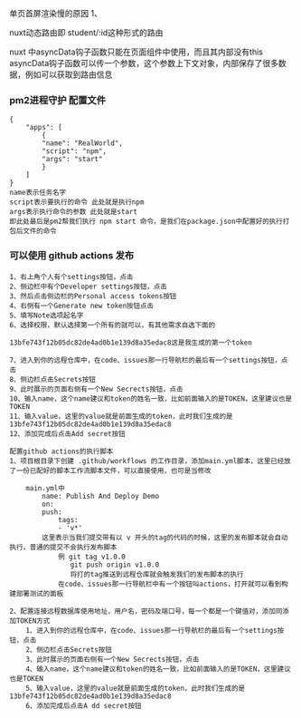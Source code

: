 单页首屏渲染慢的原因
    1、



nuxt动态路由即   student/:id这种形式的路由


nuxt 中asyncData钩子函数只能在页面组件中使用，而且其内部没有this
    asyncData钩子函数可以传一个参数，这个参数上下文对象，内部保存了很多数据，例如可以获取到路由信息

### pm2进程守护 配置文件
    {
        "apps": [
            {
            "name": "RealWorld",
            "script": "npm",
            "args": "start"
            }
        ]
    }
    name表示任务名字
    script表示要执行的命令 此处就是执行npm
    args表示执行命令的参数 此处就是start
    即此处最后是pm2帮我们执行 npm start 命令，是我们在package.json中配置好的执行打包后文件的命令


### 可以使用 github actions 发布
    1、右上角个人有个settings按钮，点击
    2、侧边栏中有个Developer settings按钮，点击
    3、然后点击侧边栏的Personal access tokens按钮
    4、右侧有一个Generate new token按钮点击
    5、填写Note选项起名字
    6、选择权限，默认选择第一个所有的就可以，有其他需求自选下面的

    13bfe743f12b05dc82de4ad0b1e139d8a35edac8这是我生成的第一个token

    7、进入到你的远程仓库中，在code、issues那一行导航栏的最后有一个settings按钮，点击
    8、侧边栏点击Secrets按钮
    9、此时展示的页面右侧有一个New Secrects按钮，点击 
    10、输入name，这个name建议和token的姓名一致，比如前面输入的是TOKEN，这里建议也是TOKEN
    11、输入value，这里的value就是前面生成的token，此时我们生成的是13bfe743f12b05dc82de4ad0b1e139d8a35edac8
    12、添加完成后点击Add secret按钮

    配置github actions的执行脚本
    1、项目根目录下创建 .github/workflows 的工作目录，添加main.yml脚本，这里已经放了一份已配好的脚本工作流脚本文件，可以直接使用，也可是当修改

        main.yml中
            name: Publish And Deploy Demo
            on:
            push:
                tags:
                - 'v*'
            这里表示当我们提交带有以 v 开头的tag的代码的时候，这里的发布脚本就会自动执行，普通的提交不会执行发布脚本
                例 git tag v1.0.0
                   git push origin v1.0.0
                   将打的tag推送到远程仓库就会触发我们的发布脚本的执行
                在code、issues那一行导航栏中有一个按钮叫actions，打开就可以看到构建部署测试的面板

    2、配置连接远程数据库使用地址，用户名，密码及端口号，每一个都是一个键值对，添加同添加TOKEN方式
        1、进入到你的远程仓库中，在code、issues那一行导航栏的最后有一个settings按钮，点击
        2、侧边栏点击Secrets按钮
        3、此时展示的页面右侧有一个New Secrects按钮，点击 
        4、输入name，这个name建议和token的姓名一致，比如前面输入的是TOKEN，这里建议也是TOKEN
        5、输入value，这里的value就是前面生成的token，此时我们生成的是13bfe743f12b05dc82de4ad0b1e139d8a35edac8
        6、添加完成后点击A dd secret按钮